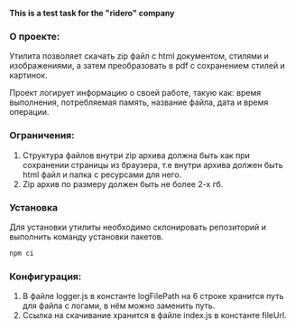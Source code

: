 **This is a test task for the "ridero" company**

### О проекте:

Утилита позволяет скачать zip файл с html документом, стилями и изображениями, а затем преобразовать в pdf с сохранением стилей и картинок.

Проект логирует информацию о своей работе, такую как: время выполнения, потребляемая память, название файла, дата и время операции.

### Ограничения:

1. Структура файлов внутри zip архива должна быть как при сохранении страницы из браузера, т.е внутри архива должен быть html файл и папка с ресурсами для него.
2. Zip архив по размеру должен быть не более 2-х гб.

### Установка

Для установки утилиты необходимо склонировать репозиторий и выполнить команду установки пакетов.

```bash
npm ci
```

### Конфигурация:

1. В файле logger.js в константе logFilePath на 6 строке хранится путь для файла с логами, в нём можно заменить путь.
2. Ссылка на скачивание хранится в файле index.js в константе fileUrl.
